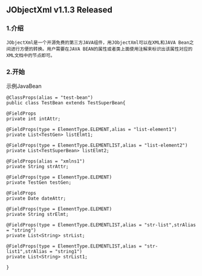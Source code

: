 JObjectXml v1.1.3 Released
----------------------------------- 

### 1.介绍

	JObjectXml是一个开源免费的第三方JAVA组件，用JObjectXml可以在XML和JAVA Bean之间进行方便的转换。用户需要在JAVA BEAN的属性或者类上面使用注解来标识出该属性对应的XML文档中的节点即可。

### 2.开始

示例JavaBean

	@ClassProps(alias = "test-bean")
	public class TestBean extends TestSuperBean{
	
	@FieldProps
	private int intAttr;
	
	@FieldProps(type = ElementType.ELEMENT,alias = "list-element1")
	private List<TestGen> listElmt1;
	
	@FieldProps(type = ElementType.ELEMENTLIST,alias = "list-element2")
	private List<TestSuperBean> listElmt2;
	
	@FieldProps(alias = "xmlns1")
	private String strAttr;
	
	@FieldProps(type = ElementType.ELEMENT)
	private TestGen testGen;
	
	@FieldProps
	private Date dateAttr;
	
	@FieldProps(type = ElementType.ELEMENT)
	private String strElmt;
	
	@FieldProps(type = ElementType.ELEMENTLIST,alias = "str-list",strAlias = "string")
	private List<String> strList;
	
	@FieldProps(type = ElementType.ELEMENTLIST,alias = "str-list1",strAlias = "string1")
	private List<String> strList1;
	
	}


